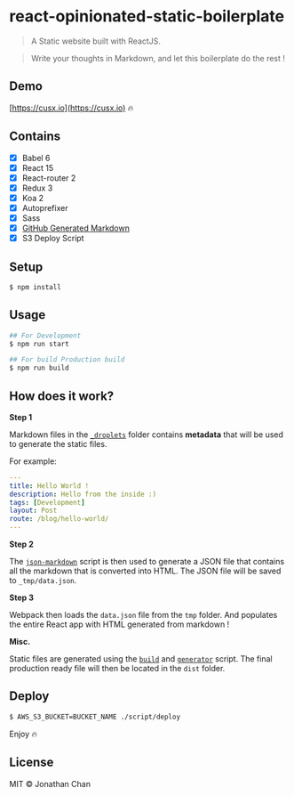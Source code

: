 # react-opinionated-static-boilerplate

> A Static website built with ReactJS.


> Write your thoughts in Markdown, and let this boilerplate do the rest !

## Demo
[https://cusx.io](https://cusx.io) 🔥

## Contains

- [x] Babel 6
- [x] React 15
- [x] React-router 2
- [x] Redux 3
- [x] Koa 2
- [x] Autoprefixer
- [x] Sass
- [x] [GitHub Generated Markdown](https://developer.github.com/v3/markdown/)
- [x] S3 Deploy Script

## Setup

```bash
$ npm install
```

## Usage

```bash
## For Development
$ npm run start

## For build Production build
$ npm run build
```

## How does it work?

**Step 1**

Markdown files in the [`_droplets`](https://github.com/cusxio/react-opinionated-static-boilerplate/tree/master/_droplets) folder contains **metadata** that will be used to generate the static files.

For example:

```yaml
---
title: Hello World !
description: Hello from the inside :)
tags: [Development]
layout: Post
route: /blog/hello-world/
---
```

**Step 2**

The [`json-markdown`](https://github.com/cusxio/react-opinionated-static-boilerplate/blob/master/script/json-markdown.js#L43-L69) script is then used to generate a JSON file that contains all the markdown that is converted into HTML. The JSON file will be saved to `_tmp/data.json`.

**Step 3**

Webpack then loads the `data.json` file from the `tmp` folder. And populates the entire React app with HTML generated from markdown !

**Misc.**

Static files are generated using the [`build`](https://github.com/cusxio/react-opinionated-static-boilerplate/blob/master/script/build) and [`generator`](https://github.com/cusxio/react-opinionated-static-boilerplate/blob/master/script/generator.js) script. The final production ready file will then be located in the `dist` folder.

## Deploy

```bash
$ AWS_S3_BUCKET=BUCKET_NAME ./script/deploy 
```

Enjoy 🔥

## License

MIT © Jonathan Chan

